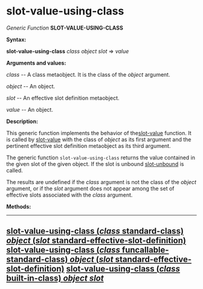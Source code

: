 slot-value-using-class
======================

*Generic Function* **SLOT-VALUE-USING-CLASS**

**Syntax:**

**slot-value-using-class** *class* *object* *slot* => *value*

**Arguments and values:**

*class* -- A class metaobject. It is the class of the *object* argument.

*object* -- An object.

*slot* -- An effective slot definition metaobject.

*value* -- An object.

**Description:**

This generic function implements the behavior of the[slot-value](http://www.lispworks.com/documentation/HyperSpec/Body/f_slt_va.htm#slot-value) function. It is called by [slot-value](http://www.lispworks.com/documentation/HyperSpec/Body/f_slt_va.htm#slot-value) with the class of *object* as its first argument and the pertinent effective slot definition metaobject as its third argument.

The generic function `slot-value-using-class` returns the value contained in the given slot of the given object. If the slot is unbound [slot-unbound](http://www.lispworks.com/documentation/HyperSpec/Body/f_slt_un.htm#slot-unbound) is called.

The results are undefined if the *class* argument is not the class of the *object* argument, or if the *slot* argument does not appear among the set of effective slots associated with the *class* argument.

**Methods:**

  -----------------------------------------------------------------------------------------------------------------------------------------------------------------------------------------------------------------
  [**slot-value-using-class** (*class* standard-class) *object* (*slot* standard-effective-slot-definition)](/docs/meta-object-protocol/slot-value-using-class-standard-class-standard-effective-slot-definition)
  [**slot-value-using-class** (*class* funcallable-standard-class) *object* (*slot* standard-effective-slot-definition)](/docs/meta-object-protocol/slot-value-using-class-funcallable-standard-class-standard-effective-slot-definition)
  [**slot-value-using-class** (*class* built-in-class) *object* *slot*](/docs/meta-object-protocol/slot-value-using-class-built-in-class)
  -----------------------------------------------------------------------------------------------------------------------------------------------------------------------------------------------------------------


